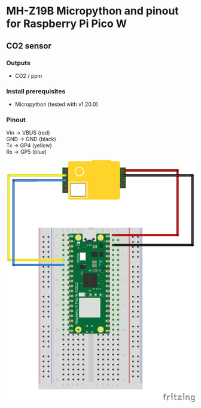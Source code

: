 # MH-Z19B Micropython and pinout for Raspberry Pi Pico W

## CO2 sensor

### Outputs

- CO2 / ppm

### Install prerequisites

- Micropython (tested with v1.20.0)

### Pinout

Vin -> VBUS (red)  
GND -> GND (black)  
Tx -> GP4 (yellow)  
Rx -> GP5 (blue)  


![MH-Z19B Micropython and pinout for Raspberry Pi Pico W](../../img/mh-z19b_Raspberry_Pi_Pico_w.jpg)


